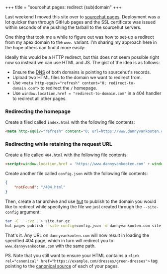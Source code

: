 +++
title = "sourcehut pages: redirect (sub)domain"
+++

Last weekend I moved this site over to [sourcehut pages](https://srht.site/). Deployment was a lot quicker than through GitHub pages and the SSL certificate was issued within seconds of me pushing the tarball to the sourcehut servers.

One thing that took me a while to figure out was how to set-up a redirect from my apex domain to the `www.` variant. I'm sharing my approach here in the hope others can find it more easily:

Ideally this would be a HTTP redirect, but this does not seem possible right now so instead we can use HTML and JS. The gist of the idea is as follows:

- Ensure the [DNS](https://srht.site/custom-domains) of both domains is pointing to sourcehut's records.
- Upload two HTML files to the domain we want to redirect from.
- Use `<meta http-equiv="refresh" content="0; redirect-to-domain.com">` to redirect the `/` homepage.
- Use `window.location.href = "redirect-to-domain.com"` in a 404 handler to redirect all other pages.


### Redirecting the homepage

Create a filed called `index.html` with the following file contents:

```html
<meta http-equiv="refresh" content="0; url=https://www.dannyvankooten.com/">
```

### Redirecting while retaining the request URL

Create a file called `404.html` with the following file contents:

```html
<script>window.location.href = 'https://www.dannyvankooten.com' + window.location.pathname;</script>
```

Create another file called `config.json` with the following file contents:

```json
{
	"notFound": "/404.html"
}
```

Then, create a tar archive and use [hut](https://sr.ht/~emersion/hut/) to publish to the domain you would like to redirect while specifying the file we just created through the `--site-config` argument:

```sh
tar -C . -cvz . > site.tar.gz
hut pages publish --site-config=config.json -d dannyvankooten.com site.tar.gz
```

That's it. Any URL on `dannyvankooten.com` will now result in loading the specified 404 page, which in turn will redirect you to `www.dannyvankooten.com` with the same path.

PS. Note that you still want to ensure your HTML contains a `<link rel="canonical" href="https://example.com/dresses/green-dresses">` tag pointing to the [canonical source](https://developers.google.com/search/docs/crawling-indexing/canonicalization) of each of your pages.
